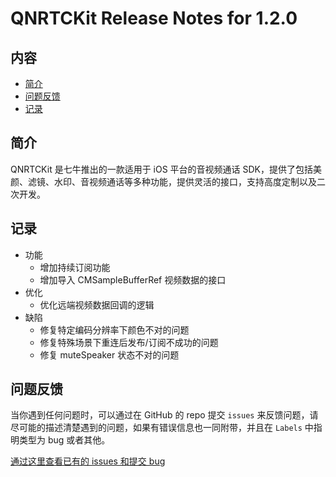 # QNRTCKit Release Notes for 1.2.0

## 内容

- [简介](#简介)
- [问题反馈](#问题反馈)
- [记录](#记录)

## 简介

QNRTCKit 是七牛推出的一款适用于 iOS 平台的音视频通话 SDK，提供了包括美颜、滤镜、水印、音视频通话等多种功能，提供灵活的接口，支持高度定制以及二次开发。

## 记录
- 功能
    - 增加持续订阅功能
    - 增加导入 CMSampleBufferRef 视频数据的接口
- 优化
    - 优化远端视频数据回调的逻辑
- 缺陷
    - 修复特定编码分辨率下颜色不对的问题
    - 修复特殊场景下重连后发布/订阅不成功的问题
    - 修复 muteSpeaker 状态不对的问题

## 问题反馈

当你遇到任何问题时，可以通过在 GitHub 的 repo 提交 ```issues``` 来反馈问题，请尽可能的描述清楚遇到的问题，如果有错误信息也一同附带，并且在 ```Labels``` 中指明类型为 bug 或者其他。

[通过这里查看已有的 issues 和提交 bug](https://github.com/pili-engineering/QNRTC-iOS/issues)